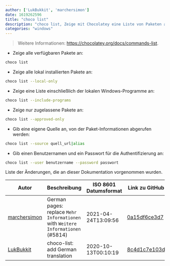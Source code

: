 ```yaml
---
author: ['LukBukkit', 'marchersimon']
date: 1619262596
title: "choco list"
description: "choco list, Zeige mit Chocolatey eine Liste von Paketen an."
categories: "windows"
---
```

> Weitere Informationen: <https://chocolatey.org/docs/commands-list>.

- Zeige alle verfügbaren Pakete an:

```bash
choco list
```

- Zeige alle lokal installierten Pakete an:

```bash
choco list --local-only
```

- Zeige eine Liste einschließlich der lokalen Windows-Programme an:

```bash
choco list --include-programs
```

- Zeige nur zugelassene Pakete an:

```bash
choco list --approved-only
```

- Gib eine eigene Quelle an, von der Paket-Informationen abgerufen werden:

```bash
choco list --source quell_url|alias
```

- Gib einen Benutzernamen und ein Passwort für die Authentifizierung an:

```bash
choco list --user benutzername --password passwort
```
Liste der Änderungen, die an dieser Dokumentation vorgenommen wurden.


Autor | Beschreibung | ISO 8601 Datumsformat | Link zu GitHub
------|-----|-----|-----
[marchersimon](mailto:50295997+marchersimon@users.noreply.github.com) | German pages: replace `Mehr Informationen` with `Weitere Informationen` (#5814) | 2021-04-24T13:09:56 | [0a15df6ce3d7](https://github.com/tldr-pages/tldr/commit/0a15df6ce3d790b71b8fa4ae2e8befe0ed0806c7)
[LukBukkit](mailto:luk.bukkit@gmail.com) | choco-list: add German translation | 2020-10-13T00:10:19 | [8c4d1c7e103d](https://github.com/tldr-pages/tldr/commit/8c4d1c7e103ddc7cae4814429ceba7222eaebec4)

